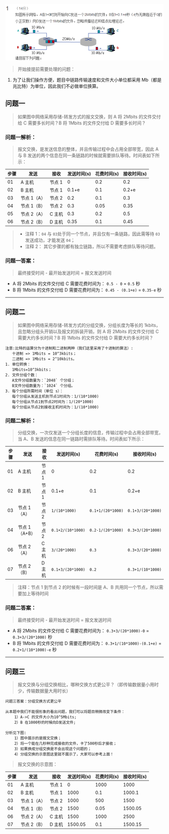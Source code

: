 ![第一周作业1题目](./static/01/01.png)

> 开始接提前需要处理的问题：

1. 为了让我们操作方便，题目中链路传输速度和文件大小单位都采用 Mb（都是兆比特）为单位，因此我们不必做单位换算。

## 问题一

> 如果图中网络采用存储-转发方式的报文交换，则 A 将 2Mbits 的文件交付给 C 需要多长时间？B 将 1Mbits 的文件交付给 D 需要多长时间？

### 问题一解析：

> 报文交换，是发送信息的整体，并且传输过程中会占用全部带宽，因此 A 与 B 发送的两个信息在同一条链路的时候就需要排队等待。时间表如下所示：

| 步骤 | 发送        | 接收   | 发送时间(s) | 花费时间(s) | 接收时间(s) |
| ---- | ----------- | ------ | ----------- | ----------- | ----------- |
| 01   | A 主机      | 节点 1 | 0           | 0.2         | 0.2         |
| 02   | B 主机      | 节点 1 | 0.1+e       | 0.1         | 0.2+e       |
| 03   | 节点 1（A） | 节点 2 | 0.2         | 0.1         | 0.3         |
| 04   | 节点 1（B） | 节点 2 | 0.3         | 0.05        | 0.35        |
| 05   | 节点 2（A） | C 主机 | 0.3         | 0.2         | 0.5         |
| 06   | 节点 2（B） | D 主机 | 0.35        | 0.1         | 0.45        |

> - 注释 1：`04` 与 `03`处于同一个节点，并且仅有一条链路，因此需等待 `03` 发送成功，才能发送 `04`；
> - 注释 2： 其它步骤的都有独立链路，所以不需要考虑排队等待问题。

### 问题一答案：

> 最终接受时间 - 最开始发送时间 = 报文发送时间

- A 将 2Mbits 的文件交付给 C 需要花费时间为： `0.5 - 0` = `0.5` 秒
- B 将 1Mbits 的文件交付给 D 需要花费时间为： `0.45 - (0.1+e)` = `0.35-e` 秒

---

## 问题二

> 如果图中网络采用存储-转发方式的分组交换，分组长度为等长的 1kbits，且忽略分组头开销以及报文的拆装开销，则 A 将 2Mbits 的文件交付给 C 需要大约多长时间？B 将 1Mbits 的文件交付给 D 需要大约多长时间？

```
注意:比特的运算分为十进制和二进制两种（我们这里采用了十进制的算法）:
   十进制 => 1Mbits = 10^3kbits；
   二进制 => 1Mbits = 2^10kbits。
1. 单位转换：
   1Mbits=10^3kbits；
2. 文件分组个数：
   A文件分组数量为：`2048` 个分组；
   B文件分组数量为：`1024` 个分组。
3. 每个分组所需时间（单位 s）：
   每个分组从发送主机到节点1时间为：1/(10*1000)
   每个分组从节点1到节点2时间为：1/(20*1000)
   每个分组从节点2到接收主机时间为：1/(10*1000)
```

### 问题二解析：

> 分组交换，一次仅发送一个分组长度的信息，传输过程中会占用全部带宽，当 A、B 发送的信息在同一链路时需排队等待。时间表如下所示：

| 步骤 | 发送          | 接收   | 发送时间(s)       | 花费时间(s)       | 接收时间(s)       |
| ---- | ------------- | ------ | ----------------- | ----------------- | ----------------- |
| 01   | A 主机        | 节点 1 | 0                 | 0.2               | 0.2               |
| 02   | B 主机        | 节点 1 | 0.1+e             | 0.1               | 0.2+e             |
| 03   | 节点 1（A）   | 节点 2 | `1/(10*1000)`     | `0.1+1/(20*1000)` | `0.1+3/(20*1000)` |
| 04   | 节点 1（A+B） | 节点 2 | `0.1+2/(10*1000)` | `0.2-1/(20*1000)` | `0.3+3/(20*1000)` |
| 06   | 节点 2（A）   | C 主机 | `3/(20*1000)`     | `0.3`             | `0.3+3/(20*1000)` |
| 07   | 节点 2（B）   | D 主机 | `0.1+3/(20*1000)` | `0.2`             | `0.3+1/(10*1000)` |

> 注释：节点 1 到节点 2 的时候有一段时间是 A、B 共用同一个节点，所以需要加上等待时间

### 问题二答案：

> 最终接受时间 - 最开始发送时间 = 报文发送时间

- A 将 2Mbits 的文件交付给 C 需要花费时间为： `0.3+3/(20*1000)-0` = `0.3+3/(20*1000)` 秒
- B 将 1Mbits 的文件交付给 D 需要花费时间为： `0.3+1/(10*1000)-(0.1+e)` = `0.2+1/(10*1000)-e` 秒

---

## 问题三

> 报文交换与分组交换相比，哪种交换方式更公平？（即传输数据量小用时少，传输数据量大用时长）

```
问题三答案：分组交换方式更公平

从本题中我们不能很形象的看出问题，我们可以将题目稍微改变下条件：
    1）A->C 的文件大小为10^5Mbits;
    2）B 在1000秒的时候向D发送文件;

分析见下图:
    1）图中展示的是报文交换；
    2）将一个能在几秒种完成接收的文件，卡了500秒后才接收；
    3）如果换成分组交换是不会出现这个问题的；
    4）分组交换的示意图这里就不展示了，大家可以参考上面！
```

> 报文交换的示意图：

| 步骤 | 发送        | 接收   | 发送时间(s) | 花费时间(s) | 接收时间(s) |
| ---- | ----------- | ------ | ----------- | ----------- | ----------- |
| 01   | A 主机      | 节点 1 | 0           | 1000        | 1000        |
| 02   | B 主机      | 节点 1 | 1000        | 0.1         | 1000.1      |
| 03   | 节点 1（A） | 节点 2 | 1000        | 500         | 1500        |
| 04   | 节点 1（B） | 节点 2 | 1500        | 0.05        | 1500.05     |
| 06   | 节点 2（A） | C 主机 | 1500        | 1000        | 2500        |
| 07   | 节点 2（B） | D 主机 | 1500.05     | 0.1         | 1500.15     |
